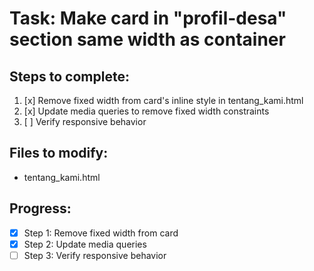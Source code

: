 # Task: Make card in "profil-desa" section same width as container

## Steps to complete:
1. [x] Remove fixed width from card's inline style in tentang_kami.html
2. [x] Update media queries to remove fixed width constraints
3. [ ] Verify responsive behavior

## Files to modify:
- tentang_kami.html

## Progress:
- [x] Step 1: Remove fixed width from card
- [x] Step 2: Update media queries
- [ ] Step 3: Verify responsive behavior
